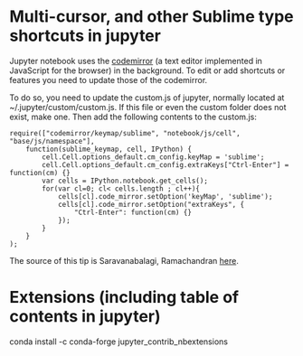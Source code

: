# Multi-cursor, and other Sublime type shortcuts in jupyter
Jupyter notebook uses the [codemirror](https://www.codemirror.net/) (a text editor implemented in JavaScript for the browser) in the background. To edit or add shortcuts or features you need to update those of the codemirror. 

To do so, you need to update the custom.js of jupyter, normally located at ~/.jupyter/custom/custom.js. If this file or even the custom folder does not exist, make one. Then add the following contents to the custom.js:

~~~~
require(["codemirror/keymap/sublime", "notebook/js/cell", "base/js/namespace"],
    function(sublime_keymap, cell, IPython) {
        cell.Cell.options_default.cm_config.keyMap = 'sublime';
        cell.Cell.options_default.cm_config.extraKeys["Ctrl-Enter"] = function(cm) {}
        var cells = IPython.notebook.get_cells();
        for(var cl=0; cl< cells.length ; cl++){
            cells[cl].code_mirror.setOption('keyMap', 'sublime');
            cells[cl].code_mirror.setOption("extraKeys", {
                "Ctrl-Enter": function(cm) {}
            });
        }
    } 
);
~~~~

The source of this tip is Saravanabalagi, Ramachandran [here](https://stackoverflow.com/questions/41553806/atom-sublime-like-multiple-selections-in-jupyter).

# Extensions (including table of contents in jupyter)

conda install -c conda-forge jupyter_contrib_nbextensions

